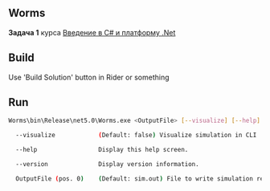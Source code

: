 ## Worms

**Задача 1** курса [Введение в C# и платформу .Net](https://sites.google.com/view/fitnsudotnet#h.nt7847ls3u36)

## Build

Use 'Build Solution' button in Rider or something

## Run

```bash
Worms\bin\Release\net5.0\Worms.exe <OutputFile> [--visualize] [--help] [--version]
```

```bash
  --visualize            (Default: false) Visualize simulation in CLI

  --help                 Display this help screen.

  --version              Display version information.

  OutputFile (pos. 0)    (Default: sim.out) File to write simulation results to
